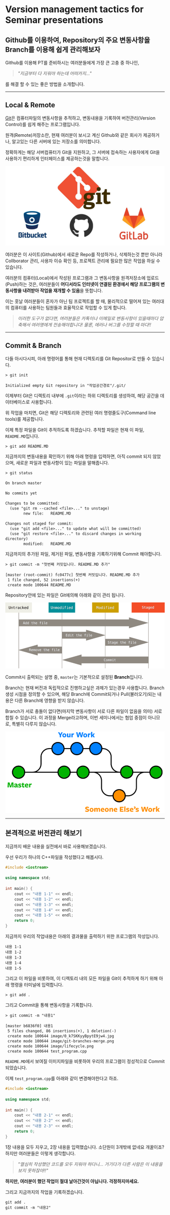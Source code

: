# Version management tactics for Seminar presentations

## Github를 이용하여, Repository의 주요 변동사항을 Branch를 이용해 쉽게 관리해보자

Github를 이용해 PT를 준비하시는 여러분들에게 가장 큰 고충 중 하나인,

> _"지금부터 다 지워야 하는데 어떠카지..."_

를 해결 할 수 있는 좋은 방법을 소개합니다.

---

## Local & Remote

[Git](https://ko.wikipedia.org/wiki/%EA%B9%83_(%EC%86%8C%ED%94%84%ED%8A%B8%EC%9B%A8%EC%96%B4))은 컴퓨터파일의 변동사항을 추적하고, 변동내용을 기록하여 버전관리(Version Control)를 쉽게 해주는 프로그램입니다.

원격(Remote)저장소란, 현재 여러분이 보시고 계신 Github와 같은 회사가 제공하거나, 알고있는 다른 서버에 있는 저장소를 의미합니다.

정확하게는 해당 서버컴퓨터가 Git을 지원하고, 그 서버에 접속하는 사용자에게 Git을 사용하기 편리하게 인터페이스를 제공하는것을 말합니다.

![Github와 원격저장소](image/0_k7SKKyyBpytE9jw4.jpg)

여러분은 이 사이트(Github)에서 새로운 Repo를 작성하거나, 삭제하는것 뿐만 아니라 Collborator 관리, 사용자 이슈 확인 등, 프로젝트 관리에 필요한 많은 작업을 하실 수 있습니다.

여러분의 컴퓨터(Local)에서 작성된 프로그램과 그 변동사항을 원격저장소에 업로드(Push)하는 것은, 여러분들이 **어디서라도 인터넷이 연결된 환경에서 해당 프로그램의 변동사항을 내려받아 작업을 재개할 수 있음**을 뜻합니다.

이는 훗날 여러분들이 혼자가 아닌 팀 프로젝트를 할 때, 물리적으로 떨어져 있는 여러대의 컴퓨터를 사용하는 팀원들과 효율적으로 작업할 수 있게 합니다.

> _이러한 도구가 없다면, 여러분들은 카톡이나 이메일로 변동사항이 있을때마다 압축해서 여러명에게 전송해야합니다! 물론, 에러나 버그를 수정할 때 마다!!_

---

## Commit & Branch

다들 아시다시피, 아래 명령어를 통해 현재 디렉토리를 Git Repositor로 만들 수 있습니다.

```
> git init

Initialized empty Git repository in "작업공간경로"/.git/
```

이제부터 Git은 디렉토리 내부에 `.git`이라는 하위 디렉토리를 생성하여, 해당 공간을 데이터베이스로 사용합니다.

위 작업을 마치면, Git은 해당 디렉토리와 관련된 여러 명령줄도구(Command line tools)를 제공합니다.

이제 특정 파일을 Git이 추적하도록 하겠습니다. 추적할 파일은 현재 이 파일, `README.MD`입니다.

```
> git add README.MD
```

지금까지의 변동내용을 확인하기 위해 아래 명령을 입력하면, 아직 commit 되지 않았으며, 새로운 파일과 변동사항이 있는 파일을 말해줍니다.

```
> git status

On branch master

No commits yet

Changes to be committed:
  (use "git rm --cached <file>..." to unstage)
        new file:   README.MD

Changes not staged for commit:
  (use "git add <file>..." to update what will be committed)
  (use "git restore <file>..." to discard changes in working directory)
        modified:   README.MD
```

지금까지의 추가된 파일, 제거된 파일, 변동사항을 기록하기위해 Commit 해야합니다.

```
> git commit -m "첫번째 커밋입니다. README.MD 추가"

[master (root-commit) fc0477c] 첫번째 커밋입니다. README.MD 추가
 1 file changed, 52 insertions(+)
 create mode 100644 README.MD
```

Repository안에 있는 파일은 Git에의해 아래와 같이 관리 됩니다.

![깃 파일 생애주기](image/lifecycle.png)

Commit시 출력되는 설명 중, `master`는 기본적으로 설정된 **Branch**입니다.

Branch는 현재 버전과 독립적으로 진행하고싶은 과제가 있는경우 사용합니다. Branch 생성 시점을 정의할 수 있으며, 해당 Branch에 Commit되거나 Pull(불러오기)되는 내용은 다른 Branch에 영향을 받지 않습니다.

Branch가 서로 충돌이 없다면(마지막 변동사항이 서로 다른 파일이 없음을 의미) 서로 합칠 수 있습니다. 이 과정을 Merge라고하며, 이번 세미나에서는 협업 중점이 아니므로, 특별히 다루지 않습니다.

![브랜치](image/git-branches-merge.png)

---

## 본격적으로 버전관리 해보기

지금까지 배운 내용을 실전에서 바로 사용해보겠습니다.

우선 우리가 하나의 C++파일을 작성했다고 해봅시다.

```cpp
#include <iostream>

using namespace std;

int main() {
    cout << "내용 1-1" << endl;
    cout << "내용 1-2" << endl;
    cout << "내용 1-3" << endl;
    cout << "내용 1-4" << endl;
    cout << "내용 1-5" << endl;
    return 0;
}
```

지금까지 우리의 작업내용은 아래의 결과물을 출력하기 위한 프로그램의 작성입니다.

```
내용 1-1
내용 1-2
내용 1-3
내용 1-4
내용 1-5
```

그리고 이 파일을 비롯하여, 이 디렉토리 내의 모든 파일을 Git이 추적하게 하기 위해 아래 명령을 터미널에 입력합니다.

```
> git add .
```

그리고 Commit을 통해 변동사항을 기록합니다.

<a id='b6836f0'></a>
```
> git commit -m "내용1"

[master b6836f0] 내용1
 5 files changed, 86 insertions(+), 1 deletion(-)
 create mode 100644 image/0_k7SKKyyBpytE9jw4.jpg
 create mode 100644 image/git-branches-merge.png
 create mode 100644 image/lifecycle.png
 create mode 100644 test_program.cpp
```

`README.MD`에서 보여질 이미지파일을 비롯하여 우리의 프로그램이 정성적으로 Commit되었습니다.

이제 `test_program.cpp`를 아래와 같이 변경해야한다고 하죠.

```cpp
#include <iostream>

using namespace std;

int main() {
    cout << "내용 2-1" << endl;
    cout << "내용 2-2" << endl;
    cout << "내용 2-3" << endl;
    return 0;
}
```

1장 내용을 모두 지우고, 2장 내용을 입력했습니다. 소단원이 3개밖에 없네요 개꿀이죠? 하지만 여러분들은 이렇게 생각합니다.

> _"열심히 작성했던 코드를 모두 지워야 하다니... 거기다가 다른 사람은 이 내용을 보지 못하잖아!!"_

**하지만, 여러분이 했던 작업이 절대 날아간것이 아닙니다. 걱정하지마세요.**

그리고 지금까지의 작업을 기록하겠습니다.

```
git add .
git commit -m "내용2"
```